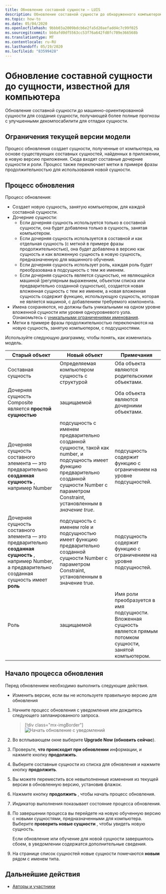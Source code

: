 ```yaml
---
title: Обновление составной сущности — LUIS
description: Обновление составной сущности до обнаруженного компьютером объекта с помощью процесса обновления на портале LUIS.
ms.topic: how-to
ms.date: 05/04/2020
ms.openlocfilehash: 9bbb03a2009bdcb6e2fa5d20aefadd4c7c99f025
ms.sourcegitcommit: bb0afd0df5563cc53f76a642fd8fc709e366568b
ms.translationtype: MT
ms.contentlocale: ru-RU
ms.lasthandoff: 05/19/2020
ms.locfileid: "83599428"
---
```

# <a name="upgrade-composite-entity-to-machine-learned-entity"></a>Обновление составной сущности до сущности, известной для компьютера

Обновление составной сущности до машинно-ориентированной сущности для создания сущности, получающей более полные прогнозы с улучшенными декомпосабилити для отладки сущности.

## <a name="current-version-model-restrictions"></a>Ограничения текущей версии модели

Процесс обновления создает сущности, полученные от компьютера, на основе существующих составных сущностей, найденных в приложении, в новую версию приложения. Сюда входят составные дочерние сущности и роли. Процесс также переключает метки в примере фразы продолжительностью для использования новой сущности.

## <a name="upgrade-process"></a>Процесс обновления

Процесс обновления:
* Создает новую сущность, занятую компьютером, для каждой составной сущности.
* Дочерние сущности:
    * Если дочерняя сущность используется только в составной сущности, она будет добавлена только в сущность, занятая компьютером.
    * Если дочерняя сущность используется в составной _и_ как отдельная сущность (с меткой в примере фразы продолжительностью), она будет добавлена в версию как сущность и как вложенную сущность в новую сущность, предназначенную для машинного обучения.
    * Если дочерняя сущность использует роль, каждая роль будет преобразована в подсущность с тем же именем.
    * Если дочерняя сущность является сущностью, не являющейся машиной (регулярным выражением, объектом списка или предварительно созданной сущностью), создается новая вложенная сущность с тем же именем, а новая вложенная сущность содержит функцию, использующую сущность, которая не является машиной, с добавлением требуемого компонента.
* Имена сохраняются, но должны быть уникальными на одном уровне вложенной сущности или уровня одноуровневого узла. Ознакомьтесь с [уникальными ограничениями именования](luis-boundaries.md#name-uniqueness).
* Метки в примере фразы продолжительностью переключаются на новую сущность, занятую компьютером, с подсущностями.

Используйте следующую диаграмму, чтобы понять, как изменилась модель.

|Старый объект|Новый объект|Примечания|
|--|--|--|
|Составная сущность|Определяемая компьютером сущность с структурой|Оба объекта являются родительскими объектами.|
|Дочерняя сущность Composite является **простой сущностью**|защищаемой|Оба объекта являются дочерними объектами.|
|Дочерняя сущность составного элемента — это предварительно **созданная сущность** , например Number|подсущность с именем предварительно созданной сущности, такой как number, и подсущность имеет _функцию_ предварительно созданной сущности Number с параметром Constraint, установленным в _значение true_.|подсущность содержит функцию с ограничением на уровне подсущностей.|
|Дочерняя сущность составного элемента — это предварительно **созданная сущность** , например Number, а предварительно созданная сущность имеет **роль**|подсущность с именем role и подсущностью имеет функцию предварительно созданной сущности Number с параметром Constraint, установленным в значение true.|подсущность содержит функцию с ограничением на уровне подсущностей.|
|Роль|защищаемой|Имя роли преобразуется в имя подсущности. Вложенная сущность является прямым потомком сущности, занятой компьютером.|

## <a name="begin-upgrade-process"></a>Начало процесса обновления

Перед обновлением необходимо выполнить следующие действия.

* Изменить версии, если вы не используете правильную версию для обновления


1. Начните процесс обновления с уведомления или дождитесь следующего запланированного запроса.

    > [!div class="mx-imgBorder"]
    > ![Начать обновление с уведомлений](./media/update-composite-entity/notification-begin-update.png)

1. Во всплывающем окне выберите **Upgrade Now (обновить сейчас**).

1. Проверьте, **что происходит при обновлении** информации, и нажмите кнопку **продолжить**.

1. Выберите составные сущности из списка для обновления и нажмите кнопку **продолжить**.

1. Вы можете переместить все невыполненные изменения из текущей версии в обновленную версию, установив флажок.

1. Нажмите кнопку **продолжить** , чтобы начать процесс обновления.

1. Индикатор выполнения показывает состояние процесса обновления.

1. По завершении процесса вы перейдете на новую обученную версию с новыми сущностями, предназначенными для компьютера. Выберите **проверить новые сущности** , чтобы увидеть новую сущность.

    Если обновление или обучение для новой сущности завершилось сбоем, в уведомлении содержатся дополнительные сведения.

1. На странице список сущностей новые сущности помечаются **новым** рядом с именем типа.

## <a name="next-steps"></a>Дальнейшие действия

* [Авторы и участники](luis-how-to-collaborate.md)